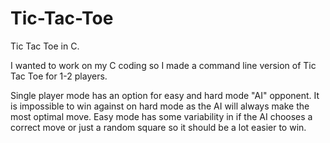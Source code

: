 # Tic-Tac-Toe
Tic Tac Toe in C.

I wanted to work on my C coding so I made a command line version of Tic Tac Toe for 1-2 players.

Single player mode has an option for easy and hard mode "AI" opponent. It is impossible to win against on hard mode as the AI will always make the most optimal move. Easy mode has some variability in if the AI chooses a correct move or just a random square so it should be a lot easier to win.
